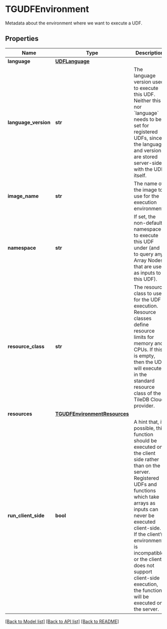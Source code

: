 # TGUDFEnvironment

Metadata about the environment where we want to execute a UDF.
## Properties
Name | Type | Description | Notes
------------ | ------------- | ------------- | -------------
**language** | [**UDFLanguage**](UDFLanguage.md) |  | [optional] 
**language_version** | **str** | The language version used to execute this UDF. Neither this nor &#x60;language&#x60; needs to be set for registered UDFs, since the language and version are stored server-side with the UDF itself.  | [optional] 
**image_name** | **str** | The name of the image to use for the execution environment.  | [optional] 
**namespace** | **str** | If set, the non-default namespace to execute this UDF under (and to query any Array Nodes that are used as inputs to this UDF).  | [optional] 
**resource_class** | **str** | The resource class to use for the UDF execution. Resource classes define resource limits for memory and CPUs. If this is empty, then the UDF will execute in the standard resource class of the TileDB Cloud provider.  | [optional] 
**resources** | [**TGUDFEnvironmentResources**](TGUDFEnvironmentResources.md) |  | [optional] 
**run_client_side** | **bool** | A hint that, if possible, this function should be executed on the client side rather than on the server. Registered UDFs and functions which take arrays as inputs can never be executed client-side. If the client’s environment is incompatible, or the client does not support client-side execution, the function will be executed on the server.  | [optional] 

[[Back to Model list]](../README.md#documentation-for-models) [[Back to API list]](../README.md#documentation-for-api-endpoints) [[Back to README]](../README.md)


